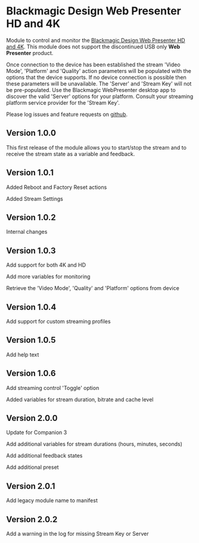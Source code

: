 # Blackmagic Design Web Presenter HD and 4K

Module to control and monitor the [Blackmagic Design Web Presenter HD and 4K](https://www.blackmagicdesign.com/products/blackmagicwebpresenter). This module does not support the discontinued USB only **Web Presenter** product.

Once connection to the device has been established the stream 'Video Mode', 'Platform' and 'Quality' action parameters will be populated with the options that the device supports. If no device connection is possible then these parameters will be unavailable. The 'Server' and 'Stream Key' will not be pre-populated. Use the Blackmagic WebPresenter desktop app to discover the valid 'Server' options for your platform. Consult your streaming platform service provider for the 'Stream Key'.

Please log issues and feature requests on [github](https://github.com/bitfocus/companion-module-bmd-webpresenter).

## Version 1.0.0
This first release of the module allows you to start/stop the stream and to receive the stream state as a variable and feedback. 

## Version 1.0.1
Added Reboot and Factory Reset actions

Added Stream Settings

## Version 1.0.2
Internal changes

## Version 1.0.3
Add support for both 4K and HD

Add more variables for monitoring

Retrieve the 'Video Mode', 'Quality' and 'Platform' options from device

## Version 1.0.4
Add support for custom streaming profiles

## Version 1.0.5
Add help text

## Version 1.0.6
Add streaming control 'Toggle' option

Added variables for stream duration, bitrate and cache level

## Version 2.0.0
Update for Companion 3

Add additional variables for stream durations (hours, minutes, seconds)

Add additional feedback states

Add additional preset

## Version 2.0.1
Add legacy module name to manifest

## Version 2.0.2
Add a warning in the log for missing Stream Key or Server

